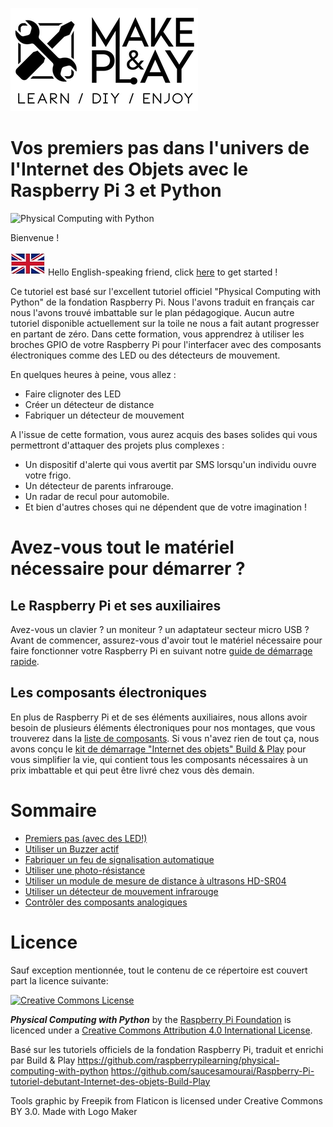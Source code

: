 ![Build & Play, les meilleurs tutoriels DIY pour débuter et progresser dans l'univers de l'Internet des Objets](BuildnPlay_small.png)

# Vos premiers pas dans l'univers de l'Internet des Objets avec le Raspberry Pi 3 et Python

![Physical Computing with Python](cover.png)

Bienvenue !

![English speaking](images/uk_flag.jpg) Hello English-speaking friend, click [here](english.md) to get started !

Ce tutoriel est basé sur l'excellent tutoriel officiel "Physical Computing with Python" de la fondation Raspberry Pi.
Nous l'avons traduit en français car nous l'avons trouvé imbattable sur le plan pédagogique. Aucun autre tutoriel disponible actuellement sur la toile ne nous a fait autant progresser en partant de zéro.
Dans cette formation, vous apprendrez à utiliser les broches GPIO de votre Raspberry Pi pour l'interfacer avec des composants électroniques comme des LED ou des détecteurs de mouvement.

En quelques heures à peine, vous allez :
* Faire clignoter des LED
* Créer un détecteur de distance
* Fabriquer un détecteur de mouvement

A l'issue de cette formation, vous aurez acquis des bases solides qui vous permettront d'attaquer des projets plus complexes :
* Un dispositif d'alerte qui vous avertit par SMS lorsqu'un individu ouvre votre frigo.
* Un détecteur de parents infrarouge.
* Un radar de recul pour automobile.
* Et bien d'autres choses qui ne dépendent que de votre imagination !

# Avez-vous tout le matériel nécessaire pour démarrer ?

## Le Raspberry Pi et ses auxiliaires
Avez-vous un clavier ? un moniteur ? un adaptateur secteur micro USB ?
Avant de commencer, assurez-vous d'avoir tout le matériel nécessaire pour faire fonctionner votre Raspberry Pi en suivant notre [guide de démarrage rapide](https://github.com/saucesamourai/Demarrage-rapide-Raspberry-Pi/blob/master/quickstart.md). 

## Les composants électroniques
En plus de Raspberry Pi et de ses éléments auxiliaires, nous allons avoir besoin de plusieurs éléments électroniques pour nos montages, que vous trouverez dans la [liste de composants](requirements.md).
Si vous n'avez rien de tout ça, nous avons conçu le  [kit de démarrage "Internet des objets" Build & Play](https://www.amazon.fr/dp/B01N0TKCJN) pour vous simplifier la vie, qui contient tous les composants nécessaires à un prix imbattable et qui peut être livré chez vous dès demain.


# Sommaire 
- [Premiers pas (avec des LED!)](worksheet.md)
- [Utiliser un Buzzer actif](buzzer.md)
- [Fabriquer un feu de signalisation automatique](trafficlights.md)
- [Utiliser une photo-résistance](ldr.md)
- [Utiliser un module de mesure de distance à ultrasons HD-SR04](distance.md)
- [Utiliser un détecteur de mouvement infrarouge](pir.md)
- [Contrôler des composants analogiques](analogue.md)


# Licence

Sauf exception mentionnée, tout le contenu de ce répertoire est couvert part la licence suivante:

[![Creative Commons License](http://i.creativecommons.org/l/by-sa/4.0/88x31.png)](http://creativecommons.org/licenses/by-sa/4.0/)

***Physical Computing with Python*** by the [Raspberry Pi Foundation](http://www.raspberrypi.org) is licenced under a [Creative Commons Attribution 4.0 International License](http://creativecommons.org/licenses/by-sa/4.0/).

Basé sur les tutoriels officiels de la fondation Raspberry Pi, traduit et enrichi par Build & Play 
https://github.com/raspberrypilearning/physical-computing-with-python
https://github.com/saucesamourai/Raspberry-Pi-tutoriel-debutant-Internet-des-objets-Build-Play

Tools graphic by Freepik from Flaticon is licensed under Creative Commons BY 3.0. Made with Logo Maker
